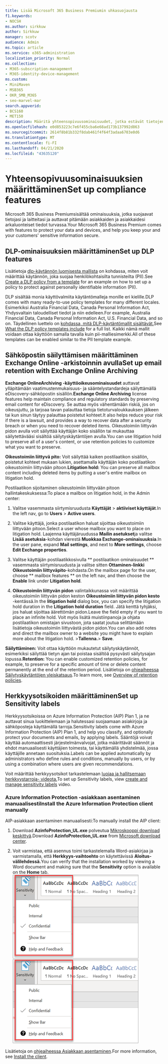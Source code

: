 ```yaml
---
title: Lisää Microsoft 365 Business Premiumin uhkasuojausta
f1.keywords:
- NOCSH
ms.author: sirkkuw
author: Sirkkuw
manager: scotv
audience: Admin
ms.topic: article
ms.service: o365-administration
localization_priority: Normal
ms.collection:
- M365-subscription-management
- M365-identity-device-management
ms.custom:
- MiniMaven
- MSB365
- OKR_SMB_M365
- seo-marvel-mar
search.appverid:
- BCS160
- MET150
description: Määritä yhteensopivuusominaisuudet, jotka estävät tietojen häviämisen ja auttavat pitämään asiakkaiden ja asiakkaidesi arkaluonteiset tiedot turvassa.
ms.openlocfilehash: e0d853223c7e6f455cba6e68ad173b137992d863
ms.sourcegitcommit: 2614f8b81b332f8dab461f4f64f3adaa6703e0d6
ms.translationtype: MT
ms.contentlocale: fi-FI
ms.lasthandoff: 04/21/2020
ms.locfileid: "43635120"
---
```

# <a name="set-up-compliance-features"></a><span data-ttu-id="fde05-103">Yhteensopivuusominaisuuksien määrittäminen</span><span class="sxs-lookup"><span data-stu-id="fde05-103">Set up compliance features</span></span>

<span data-ttu-id="fde05-104">Microsoft 365 Business Premiumsisältää ominaisuuksia, jotka suojaavat tietojasi ja laitteitasi ja auttavat pitämään asiakkaiden ja asiakkaidesi arkaluonteiset tiedot turvassa.</span><span class="sxs-lookup"><span data-stu-id="fde05-104">Your Microsoft 365 Business Premium comes with features to protect your data and devices, and help you keep your and your customers' sensitive information secure.</span></span>

## <a name="set-up-dlp-features"></a><span data-ttu-id="fde05-105">DLP-ominaisuuksien määrittäminen</span><span class="sxs-lookup"><span data-stu-id="fde05-105">Set up DLP features</span></span>

<span data-ttu-id="fde05-106">Lisätietoja [dlp-käytännön luomisesta mallista](https://support.office.com/article/59414438-99f5-488b-975c-5023f2254369) on kohdassa, miten voit määrittää käytännön, joka suojaa henkilökohtaisilta tunnisteilta (PII).</span><span class="sxs-lookup"><span data-stu-id="fde05-106">See [Create a DLP policy from a template](https://support.office.com/article/59414438-99f5-488b-975c-5023f2254369) for an example on how to set up a policy to protect against personally identifiable information (PII).</span></span> 
  
<span data-ttu-id="fde05-107">DLP sisältää monia käyttövalmiita käytäntömalleja monille eri kielille.</span><span class="sxs-lookup"><span data-stu-id="fde05-107">DLP comes with many ready-to-use policy templates for many different locales.</span></span> <span data-ttu-id="fde05-108">Esimerkiksi Australia Financial Data, Canada Personal Information Act, Yhdysvaltain taloudelliset tiedot ja niin edelleen.</span><span class="sxs-lookup"><span data-stu-id="fde05-108">For example, Australia Financial Data, Canada Personal Information Act, U.S. Financial Data, and so on.</span></span> <span data-ttu-id="fde05-109">Täydellinen luettelo on [kohdassa, mitä DLP-käytäntömallit sisältävät.](https://support.office.com/article/c2e588d3-8f4f-4937-a286-8c399f28953a)</span><span class="sxs-lookup"><span data-stu-id="fde05-109">See [What the DLP policy templates include](https://support.office.com/article/c2e588d3-8f4f-4937-a286-8c399f28953a) for a full list.</span></span> <span data-ttu-id="fde05-110">Kaikki nämä mallit voidaan ottaa käyttöön samalla tavalla kuin pii-malliesimerkki.</span><span class="sxs-lookup"><span data-stu-id="fde05-110">All of these templates can be enabled similar to the PII template example.</span></span> 
  
## <a name="set-up-email-retention-with-exchange-online-archiving"></a><span data-ttu-id="fde05-111">Sähköpostin säilyttämisen määrittäminen Exchange Online -arkistoinnin avulla</span><span class="sxs-lookup"><span data-stu-id="fde05-111">Set up email retention with Exchange Online Archiving</span></span>

 <span data-ttu-id="fde05-112">**Exchange OnlineArchiving -käyttöoikeusominaisuudet** auttavat ylläpitämään vaatimustenmukaisuus- ja sääntelystandardeja säilyttämällä eDiscovery-sähköpostin sisällön.</span><span class="sxs-lookup"><span data-stu-id="fde05-112">**Exchange Online Archiving** license features help maintain compliance and regulatory standards by preserving email content for eDiscovery.</span></span> <span data-ttu-id="fde05-113">Se auttaa myös vähentämään riskiä, jos on oikeusjuttu, ja tarjoaa tavan palauttaa tietoja tietoturvaloukkauksen jälkeen tai kun sinun täytyy palauttaa poistetut kohteet.</span><span class="sxs-lookup"><span data-stu-id="fde05-113">It also helps reduce your risk if there is a lawsuit, and provides a way to recover data after a security breach or when you need to recover deleted items.</span></span> <span data-ttu-id="fde05-114">Oikeustoimiin liittyvän pidon avulla voit säilyttää käyttäjän koko sisällön tai mukauttaa säilytettävääsi sisältöä säilytyskäytäntöjen avulla.</span><span class="sxs-lookup"><span data-stu-id="fde05-114">You can use litigation hold to preserve all of a user's content, or use retention policies to customize what you want to preserve.</span></span>
  
<span data-ttu-id="fde05-115">**Oikeustoimiin liittyvä pito:** Voit säilyttää kaiken postilaatikon sisällön, poistetut kohteet mukaan lukien, asettamalla käyttäjän koko postilaatikon oikeustoimiin liittyvään pitoon.</span><span class="sxs-lookup"><span data-stu-id="fde05-115">**Litigation hold:** You can preserve all mailbox content including deleted items by putting a user's entire mailbox on litigation hold.</span></span> 
    
<span data-ttu-id="fde05-116">Postilaatikon sijoitaminen oikeustoimiin liittyvään pitoon hallintakeskuksessa:</span><span class="sxs-lookup"><span data-stu-id="fde05-116">To place a mailbox on litigation hold, in the Admin center:</span></span>
    
1. <span data-ttu-id="fde05-117">Valitse vasemmasta siirtymisruudusta **Käyttäjät** \> **aktiiviset käyttäjät**.</span><span class="sxs-lookup"><span data-stu-id="fde05-117">In the left nav, go to **Users** \> **Active users**.</span></span>
    
2. <span data-ttu-id="fde05-118">Valitse käyttäjä, jonka postilaatikon haluat sijoittaa oikeustoimiin liittyvään pitoon.</span><span class="sxs-lookup"><span data-stu-id="fde05-118">Select a user whose mailbox you want to place on litigation hold.</span></span> <span data-ttu-id="fde05-119">Laajenna käyttäjäruudussa **Mailin asetukset**ja valitse **Lisää asetuksia**-kohdan vierestä **Muokkaa Exchange-ominaisuuksia**.</span><span class="sxs-lookup"><span data-stu-id="fde05-119">In the user pane, expand **Mail settings**, and next to **More settings**, choose **Edit Exchange properties**.</span></span>
    
3. <span data-ttu-id="fde05-120">Valitse käyttäjän postilaatikkosivulla \*\* postilaatikon ominaisuudet \*\* vasemmasta siirtymisruudusta ja valitse sitten **Ottaminen-linkki** **Oikeustoimiin liittyväpito**-kohdasta.</span><span class="sxs-lookup"><span data-stu-id="fde05-120">On the mailbox page for the user, choose \*\* mailbox features \*\* on the left nav, and then choose the **Enable** link under **Litigation hold**.</span></span>
    
4. <span data-ttu-id="fde05-121">**Oikeustoimiin liittyvän pidon** valintaikkunassa voit määrittää oikeustoimiin liittyvän pidon keston **Oikeustoimiin liittyvän pidon kesto** -kentässä.</span><span class="sxs-lookup"><span data-stu-id="fde05-121">In the **litigation hold** dialog box, you can specify the litigation hold duration in the **Litigation hold duration** field.</span></span> <span data-ttu-id="fde05-122">Jätä kenttä tyhjäksi, jos haluat sijoittaa äärettömän pidon.</span><span class="sxs-lookup"><span data-stu-id="fde05-122">Leave the field empty if you want to place an infinite hold.</span></span> <span data-ttu-id="fde05-123">Voit myös lisätä muistiinpanoja ja ohjata postilaatikon omistajan sivustoon, jota saatat joutua selittämään lisätietoja oikeustoimiin liittyvästä pidon pidon.</span><span class="sxs-lookup"><span data-stu-id="fde05-123">You can also add notes and direct the mailbox owner to a website you might have to explain more about the litigation hold.</span></span> <span data-ttu-id="fde05-124">\>**Tallenna.**</span><span class="sxs-lookup"><span data-stu-id="fde05-124">\> **Save**.</span></span>
    
<span data-ttu-id="fde05-125">**Säilyttäminen:** Voit ottaa käyttöön mukautetut säilytyskäytännöt, esimerkiksi säilyttää tietyn ajan tai poistaa sisältöä pysyvästi säilytysajan lopussa.</span><span class="sxs-lookup"><span data-stu-id="fde05-125">**Retention:** You can enable customized retention policies, for example, to preserve for a specific amount of time or delete content permanently at the end of the retention period.</span></span> <span data-ttu-id="fde05-126">Lisätietoja on [ohjeaiheessa Säilytyskäytäntöjen yleiskatsaus](https://support.office.com/article/5e377752-700d-4870-9b6d-12bfc12d2423).</span><span class="sxs-lookup"><span data-stu-id="fde05-126">To learn more, see [Overview of retention policies](https://support.office.com/article/5e377752-700d-4870-9b6d-12bfc12d2423).</span></span>

## <a name="set-up-sensitivity-labels"></a><span data-ttu-id="fde05-127">Herkkyysotsikoiden määrittäminen</span><span class="sxs-lookup"><span data-stu-id="fde05-127">Set up Sensitivity labels</span></span>

<span data-ttu-id="fde05-128">Herkkyysotsikoissa on Azure Information Protection (AIP) Plan 1, ja ne auttavat sinua luokittelemaan ja halutessasi suojaamaan asiakirjoja ja sähköposteja käyttämällä tarroja.</span><span class="sxs-lookup"><span data-stu-id="fde05-128">Sensitivity labels come with Azure Information Protection (AIP) Plan 1, and help you classify, and optionally protect your documents and emails, by applying labels.</span></span> <span data-ttu-id="fde05-129">Sääntöjä voivat käyttää automaattisesti järjestelmänvalvojat, jotka määrittävät säännöt ja ehdot manuaalisesti käyttäjien toimesta, tai käyttämällä yhdistelmää, jossa käyttäjille annetaan suosituksia.</span><span class="sxs-lookup"><span data-stu-id="fde05-129">Labels can be applied automatically by administrators who define rules and conditions, manually by users, or by using a combination where users are given recommendations.</span></span>

<span data-ttu-id="fde05-130">Voit määrittää herkkyysotsikot tarkastelemaan [luojaa ja hallitsemaan herkkyystarroja- videota.](https://support.office.com/article/2fb96b54-7dd2-4f0c-ac8d-170790d4b8b9)</span><span class="sxs-lookup"><span data-stu-id="fde05-130">To set up Sensitivity labels, view [create and manage sensitivity labels](https://support.office.com/article/2fb96b54-7dd2-4f0c-ac8d-170790d4b8b9) video.</span></span>



### <a name="install-the-azure-information-protection-client-manually"></a><span data-ttu-id="fde05-131">Azure Information Protection -asiakkaan asentaminen manuaalisesti</span><span class="sxs-lookup"><span data-stu-id="fde05-131">Install the Azure Information Protection client manually</span></span>

<span data-ttu-id="fde05-132">AIP-asiakkaan asentaminen manuaalisesti:</span><span class="sxs-lookup"><span data-stu-id="fde05-132">To manually install the AIP client:</span></span>

1. <span data-ttu-id="fde05-133">Download **AzinfoProtection_UL.exe** polveutua [Mikroskooppi download keskittyä](https://www.microsoft.com/download/details.aspx?id=53018).</span><span class="sxs-lookup"><span data-stu-id="fde05-133">Download **AzinfoProtection_UL.exe** from [Microsoft download center](https://www.microsoft.com/download/details.aspx?id=53018).</span></span>
 
2. <span data-ttu-id="fde05-134">Voit varmistaa, että asennus toimi tarkastelemalla Word-asiakirjaa ja varmistamalla, että **Herkkyys-vaihtoehto** on käytettävissä **Aloitus-välilehdessä.**</span><span class="sxs-lookup"><span data-stu-id="fde05-134">You can verify that the installation worked by viewing a Word document and making sure that the **Sensitivity** option is available on the **Home** tab.</span></span>
<br/><span data-ttu-id="fde05-135">![Word-asiakirjan Suojaus-välilehden avattava.](../media/word-sensitivity.png)</span><span class="sxs-lookup"><span data-stu-id="fde05-135">![Protection tab drop-down in a Word document.](../media/word-sensitivity.png)</span></span>

<span data-ttu-id="fde05-136">Lisätietoja on [ohjeaiheessa Asiakkaan asentaminen](https://docs.microsoft.com/azure/information-protection/infoprotect-tutorial-step3).</span><span class="sxs-lookup"><span data-stu-id="fde05-136">For more information, see [Install the client](https://docs.microsoft.com/azure/information-protection/infoprotect-tutorial-step3).</span></span>

